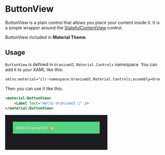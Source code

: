 # ButtonView
ButtonView is a plain control that allows you place your content inside it. It is a simple wrapper around the [StatefulContentView](../../../en/infrastructure/StatefulContentView.md) control. 

ButtonView included in **Material Theme**.

## Usage

`ButtonView` is defined in `UraniumUI.Material.Controls` namespace. You can add it to your XAML like this:

```xml
xmlns:material="clr-namespace:UraniumUI.Material.Controls;assembly=UraniumUI.Material"
```

Then you can use it like this:

```xml
<material:ButtonView>
    <Label Text="Hello UraniumUI 👋" />
</material:ButtonView>
```

![uraniumui buttonview](images/buttonview-demo.png)